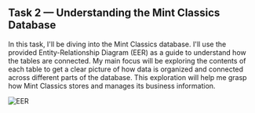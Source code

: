 ## Task 2 — Understanding the Mint Classics Database

In this task, I'll be diving into the Mint Classics database. I'll use the provided Entity-Relationship Diagram (EER) as a guide to understand how the tables are connected. My main focus will be exploring the contents of each table to get a clear picture of how data is organized and connected across different parts of the database. This exploration will help me grasp how Mint Classics stores and manages its business information.

![EER](https://github.com/ranjanshivam1/Analyze-Data-in-a-Model-Car-Database-with-MySQL-Workbench/assets/132743857/634c7757-b7e0-466f-9f56-3bdf7fa0ddc4)
